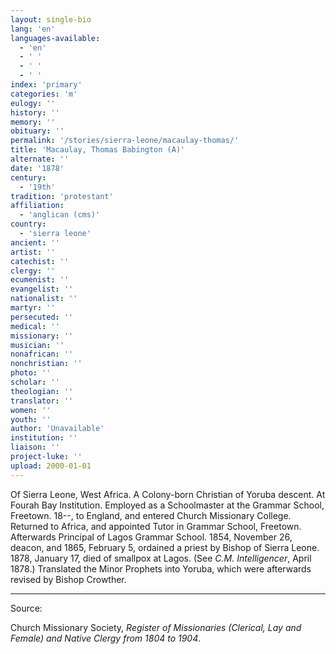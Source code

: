 ```yaml
---
layout: single-bio
lang: 'en'
languages-available:
  - 'en'
  - ' '
  - ' '
  - ' '
index: 'primary'
categories: 'm'
eulogy: ''
history: ''
memory: ''
obituary: ''
permalink: '/stories/sierra-leone/macaulay-thomas/'
title: 'Macaulay, Thomas Babington (A)'
alternate: ''
date: '1878'
century:
  - '19th'
tradition: 'protestant'
affiliation:
  - 'anglican (cms)'
country:
  - 'sierra leone'
ancient: ''
artist: ''
catechist: ''
clergy: ''
ecumenist: ''
evangelist: ''
nationalist: ''
martyr: ''
persecuted: ''
medical: ''
missionary: ''
musician: ''
nonafrican: ''
nonchristian: ''
photo: ''
scholar: ''
theologian: ''
translator: ''
women: ''
youth: ''
author: 'Unavailable'
institution: ''
liaison: ''
project-luke: ''
upload: 2000-01-01
---
```



Of Sierra Leone, West Africa.  A Colony-born Christian of Yoruba descent.  At Fourah Bay Institution.  Employed as a Schoolmaster at the Grammar School, Freetown.  18--, to England, and entered Church Missionary College.  Returned to Africa, and appointed Tutor in Grammar School, Freetown.  Afterwards Principal of Lagos Grammar School.  1854, November 26, deacon, and 1865, February 5, ordained a priest by Bishop of Sierra Leone.  1878, January 17, died of smallpox at Lagos.  (See *C.M. Intelligencer*, April 1878.)  Translated the Minor Prophets into Yoruba, which were afterwards revised by Bishop Crowther.



---

Source:

Church Missionary Society, *Register of Missionaries (Clerical, Lay and Female) and Native Clergy from 1804 to 1904*.